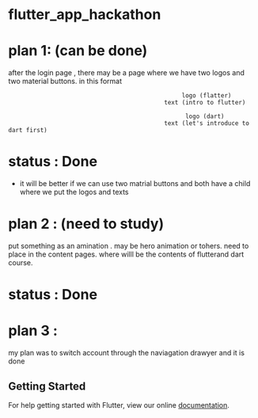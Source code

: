 # flutter_app_hackathon

# plan 1: (can be done)

after the login page , there may be a page where we have two logos and two material buttons. in this format

                                                     logo (flatter)  
                                                text (intro to flutter)   
                                                     
                                                      logo (dart)
                                                text (let's introduce to dart first)
# status : Done 
                                                
* it will be better if we can use two matrial buttons and both have a child where we put the logos and texts

# plan 2 : (need to study)

put something as an amination . may be hero animation or tohers. need to place in the content pages. where willl be the contents of flutterand dart course. 

# status : Done

# plan 3 :

my plan was to switch account through the naviagation drawyer and it is done

## Getting Started

For help getting started with Flutter, view our online
[documentation](https://flutter.io/).
